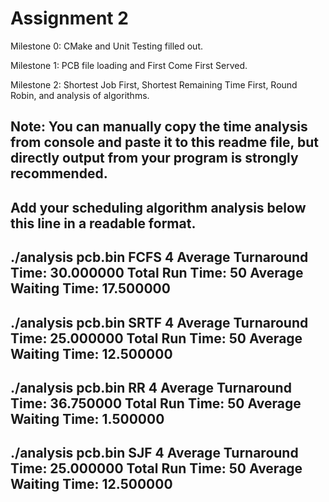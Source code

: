 # Assignment 2

Milestone 0: CMake and Unit Testing filled out. 

Milestone 1: PCB file loading and First Come First Served. 

Milestone 2: Shortest Job First, Shortest Remaining Time First, Round Robin, and analysis of algorithms. 

Note: 
You can manually copy the time analysis from console and paste it to this readme file, but directly output from your program is strongly recommended.     
---------------------------------------------------------------------------
Add your scheduling algorithm analysis below this line in a readable format. 
---------------------------------------------------------------------------
./analysis pcb.bin FCFS 4
Average Turnaround Time: 30.000000
Total Run Time: 50
Average Waiting Time: 17.500000
---------------------------------------------------------------------------
 ./analysis pcb.bin SRTF 4
Average Turnaround Time: 25.000000
Total Run Time: 50
Average Waiting Time: 12.500000
---------------------------------------------------------------------------
 ./analysis pcb.bin RR 4
Average Turnaround Time: 36.750000
Total Run Time: 50
Average Waiting Time: 1.500000
---------------------------------------------------------------------------
 ./analysis pcb.bin SJF 4
Average Turnaround Time: 25.000000
Total Run Time: 50
Average Waiting Time: 12.500000
---------------------------------------------------------------------------